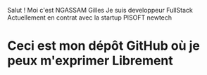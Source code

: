Salut !
Moi c'est NGASSAM Gilles 
Je suis developpeur FullStack 
Actuellement en contrat avec la startup PISOFT newtech
# Ceci est mon dépôt GitHub où je peux m'exprimer Librement